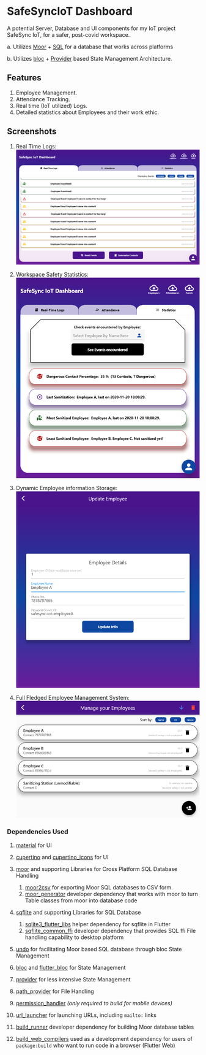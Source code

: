 # SafeSyncIoT Dashboard

A potential Server, Database and UI components for my IoT project SafeSync IoT, for a safer, post-covid workspace.

  a. Utilizes [Moor](https://pub.dev/packages/moor) + [SQL](https://pub.dev/packages/sqflite) for a database that works across platforms
  
  b. Utilizes [bloc](https://pub.dev/packages/bloc) + [Provider](https://pub.dev/packages/provider) based State Management Architecture.

## Features

1. Employee Management.
2. Attendance Tracking.
3. Real time (IoT utilized) Logs.
4. Detailed statistics about Employees and their work ethic.

## Screenshots

1. Real Time Logs: !['Real Time Logs'](Screenshots\logs.png)

2. Workspace Safety Statistics: !['Statistics'](Screenshots\stats.png)

3. Dynamic Employee information Storage: !['Employee View'](Screenshots\employee_view.png)

4. Full Fledged Employee Management System: !['Employee Management'](Screenshots\employee_management.png)

### Dependencies Used

1. [material](https://material.io/develop/flutter) for UI

2. [cupertino](https://flutter.dev/docs/development/ui/widgets/cupertino) and [cupertino_icons](https://pub.dev/packages/cupertino_icons) for UI

3. [moor](https://moor.simonbinder.eu/) and supporting Libraries for Cross Platform SQL Database Handling
    1. [moor2csv](https://pub.dev/packages/moor2csv) for exporting Moor SQL databases to CSV form.
    2. [moor_generator](https://pub.dev/packages/moor_generator) developer dependency that works with moor to turn Table classes from moor into database code

4. [sqflite](https://pub.dev/packages/sqflite) and supporting Libraries for SQL Database
    1. [sqlite3_flutter_libs](https://pub.dev/packages/sqlite3_flutter_libs) helper dependency for sqflite in Flutter
    2. [sqflite_common_ffi](https://pub.dev/packages/sqflite_common_ffi) developer dependency that provides SQL ffi File handling capability to desktop platform

5. [undo](https://pub.dev/packages/undo) for facilitating Moor based SQL database through bloc State Management

6. [bloc](https://pub.dev/packages/bloc) and [flutter_bloc](https://pub.dev/packages/flutter_bloc) for State Management

7. [provider](https://pub.dev/packages/provider) for less intensive State Management

8. [path_provider](https://pub.dev/packages/path_provider) for File Handling

9. [permission_handler](https://pub.dev/packages/permission_handler) *(only required to build for mobile devices)*

10. [url_launcher](https://pub.dev/packages/url_launcher) for launching URLs, including `mailto:` links

11. [build_runner](https://pub.dev/packages/build_runner) developer dependency for building Moor database tables

12. [build_web_compilers](https://pub.dev/packages/build_web_compilers) used as a development dependency for users of `package:build` who want to run code in a browser (Flutter Web)
